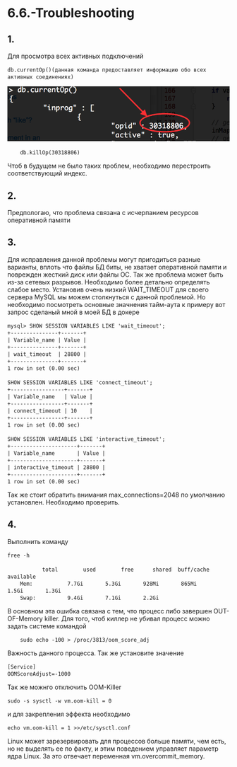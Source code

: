# 6.6.-Troubleshooting
## 1.
Для просмотра всех активных подключений

    db.currentOp()(данная команда предоставляет информацию обо всех активных соединениях)

![image.png](./u3mM2.png)

        db.killOp(30318806)
Чтоб в будущем не было таких проблем, необходимо перестроить соответствующий индекс.
## 2.
Предпологаю, что проблема связана с исчерпанием ресурсов оперативной памяти   
## 3.
Для исправления данной проблемы могут пригодиться разные варианты, вплоть что файлы БД биты, не хватает оперативной памяти и поврежден жесткий диск или файлы ОС. Так же проблема может быть из-за сетевых разрывов. Необходимо более детально определять слабое место. 
Установив очень низкий WAIT_TIMEOUT для своего сервера MySQL мы можем столкнуться с данной проблемой.
Но необходимо посмотреть основные значнения тайм-аута к примеру вот запрос сделаный мной в моей БД в докере

    mysql> SHOW SESSION VARIABLES LIKE 'wait_timeout';
    +---------------+-------+
    | Variable_name | Value |
    +---------------+-------+
    | wait_timeout  | 28800 |
    +---------------+-------+
    1 row in set (0.00 sec)

    SHOW SESSION VARIABLES LIKE 'connect_timeout';
    +-----------------+-------+
    | Variable_name   | Value |
    +-----------------+-------+
    | connect_timeout | 10    |
    +-----------------+-------+
    1 row in set (0.00 sec)

    SHOW SESSION VARIABLES LIKE 'interactive_timeout';
    +---------------------+-------+
    | Variable_name       | Value |
    +---------------------+-------+
    | interactive_timeout | 28800 |
    +---------------------+-------+
    1 row in set (0.00 sec)

Так же стоит обратить внимания max_connections=2048 по умолчанию  установлен. Необходимо проверить. 
## 4.
Выполнить команду

    free -h

               total        used        free      shared  buff/cache   available
        Mem:           7.7Gi       5.3Gi       928Mi       865Mi       1.5Gi       1.3Gi
        Swap:          9.4Gi       7.1Gi       2.2Gi

В основном эта ошибка связана с тем, что процесс либо завершен OUT-OF-Memory killer. Для того, чтоб киллер не убивал процесс можно задать системе командой 

        sudo echo -100 > /proc/3813/oom_score_adj
Важность данного процесса. 
Так же установите значение

    [Service]
    OOMScoreAdjust=-1000
Так же можнго отключить OOM-Killer

    sudo -s sysctl -w vm.oom-kill = 0
и для закрепления эффекта необходимо

    echo vm.oom-kill = 1 >>/etc/sysctl.conf

Linux может зарезервировать для процессов больше памяти, чем есть, но не выделять ее по факту, и этим поведением управляет параметр ядра Linux. За это отвечает переменная vm.overcommit_memory.